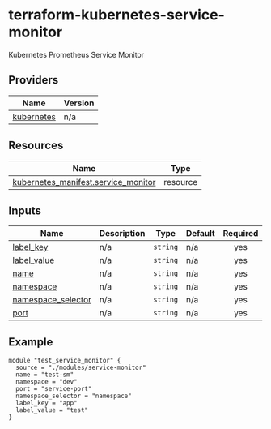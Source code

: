 # terraform-kubernetes-service-monitor
Kubernetes Prometheus Service Monitor

## Providers

| Name | Version |
|------|---------|
| <a name="provider_kubernetes"></a> [kubernetes](#provider\_kubernetes) | n/a |

## Resources

| Name | Type |
|------|------|
| [kubernetes_manifest.service_monitor](https://registry.terraform.io/providers/hashicorp/kubernetes/latest/docs/resources/manifest) | resource |

## Inputs

| Name | Description | Type | Default | Required |
|------|-------------|------|---------|:--------:|
| <a name="input_label_key"></a> [label\_key](#input\_label\_key) | n/a | `string` | n/a | yes |
| <a name="input_label_value"></a> [label\_value](#input\_label\_value) | n/a | `string` | n/a | yes |
| <a name="input_name"></a> [name](#input\_name) | n/a | `string` | n/a | yes |
| <a name="input_namespace"></a> [namespace](#input\_namespace) | n/a | `string` | n/a | yes |
| <a name="input_namespace_selector"></a> [namespace\_selector](#input\_namespace\_selector) | n/a | `string` | n/a | yes |
| <a name="input_port"></a> [port](#input\_port) | n/a | `string` | n/a | yes |

## Example

```
module "test_service_monitor" {
  source = "./modules/service-monitor"
  name = "test-sm"
  namespace = "dev"
  port = "service-port"
  namespace_selector = "namespace"
  label_key = "app"
  label_value = "test"
}
```